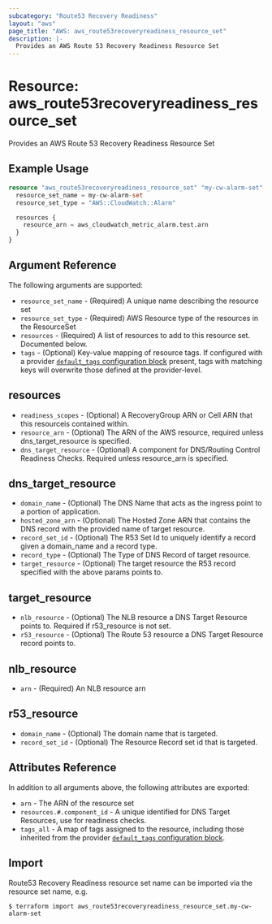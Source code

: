 ```yaml
---
subcategory: "Route53 Recovery Readiness"
layout: "aws"
page_title: "AWS: aws_route53recoveryreadiness_resource_set"
description: |-
  Provides an AWS Route 53 Recovery Readiness Resource Set
---
```


# Resource: aws_route53recoveryreadiness_resource_set

Provides an AWS Route 53 Recovery Readiness Resource Set

## Example Usage

```terraform
resource "aws_route53recoveryreadiness_resource_set" "my-cw-alarm-set" {
  resource_set_name = my-cw-alarm-set
  resource_set_type = "AWS::CloudWatch::Alarm"

  resources {
    resource_arn = aws_cloudwatch_metric_alarm.test.arn
  }
}
```

## Argument Reference

The following arguments are supported:

* `resource_set_name` - (Required) A unique name describing the resource set
* `resource_set_type` - (Required) AWS Resource type of the resources in the ResourceSet
* `resources` - (Required) A list of resources to add to this resource set. Documented below.
* `tags` - (Optional) Key-value mapping of resource tags. If configured with a provider [`default_tags` configuration block](/docs/providers/aws/index.html#default_tags-configuration-block) present, tags with matching keys will overwrite those defined at the provider-level.

## resources

* `readiness_scopes` - (Optional) A RecoveryGroup ARN or Cell ARN that this resourceis contained within.
* `resource_arn` - (Optional) The ARN of the AWS resource, required unless dns_target_resource is specified.
* `dns_target_resource` - (Optional) A component for DNS/Routing Control Readiness Checks. Required unless resource_arn is specified.

## dns_target_resource

* `domain_name` - (Optional) The DNS Name that acts as the ingress point to a portion of application.
* `hosted_zone_arn` - (Optional) The Hosted Zone ARN that contains the DNS record with the provided name of target resource.
* `record_set_id` - (Optional) The R53 Set Id to uniquely identify a record given a domain_name and a record type.
* `record_type` - (Optional) The Type of DNS Record of target resource.
* `target_resource` - (Optional) The target resource the R53 record specified with the above params points to.

## target_resource

* `nlb_resource` - (Optional) The NLB resource a DNS Target Resource points to. Required if r53_resource is not set.
* `r53_resource` - (Optional) The Route 53 resource a DNS Target Resource record points to.

## nlb_resource

* `arn` - (Required) An NLB resource arn

## r53_resource

* `domain_name` - (Optional) The domain name that is targeted.
* `record_set_id` - (Optional) The Resource Record set id that is targeted.

## Attributes Reference

In addition to all arguments above, the following attributes are exported:

* `arn` - The ARN of the resource set
* `resources.#.component_id` - A unique identified for DNS Target Resources, use for readiness checks.
* `tags_all` - A map of tags assigned to the resource, including those inherited from the provider [`default_tags` configuration block](/docs/providers/aws/index.html#default_tags-configuration-block).

## Import

Route53 Recovery Readiness resource set name can be imported via the resource set name, e.g.

```
$ terraform import aws_route53recoveryreadiness_resource_set.my-cw-alarm-set
```
